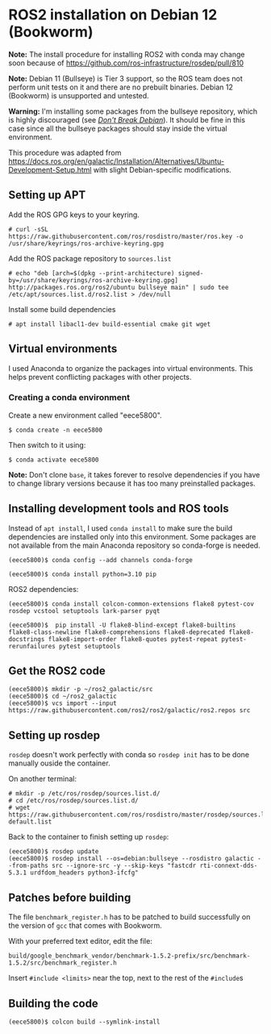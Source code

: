 # ROS2 installation on Debian 12 (Bookworm)
**Note:** The install procedure for installing ROS2 with conda may change soon because of https://github.com/ros-infrastructure/rosdep/pull/810

**Note:** Debian 11 (Bullseye) is Tier 3 support, so the ROS team does not perform unit tests on it and there are no prebuilt binaries. Debian 12 (Bookworm) is unsupported and untested.

**Warning:** I'm installing some packages from the bullseye repository, which is highly discouraged (see [*Don't Break Debian*](https://wiki.debian.org/DontBreakDebian#Don.27t_make_a_FrankenDebian)). It should be fine in this case since all the bullseye packages should stay inside the virtual environment.

This procedure was adapted from https://docs.ros.org/en/galactic/Installation/Alternatives/Ubuntu-Development-Setup.html with slight Debian-specific modifications.

## Setting up APT
Add the ROS GPG keys to your keyring.
```
# curl -sSL https://raw.githubusercontent.com/ros/rosdistro/master/ros.key -o /usr/share/keyrings/ros-archive-keyring.gpg
```

Add the ROS package repository to `sources.list`
```
# echo "deb [arch=$(dpkg --print-architecture) signed-by=/usr/share/keyrings/ros-archive-keyring.gpg] http://packages.ros.org/ros2/ubuntu bullseye main" | sudo tee /etc/apt/sources.list.d/ros2.list > /dev/null
```

Install some build dependencies
```
# apt install libacl1-dev build-essential cmake git wget
```

## Virtual environments
I used Anaconda to organize the packages into virtual environments. This helps prevent conflicting packages with other projects.

### Creating a conda environment
Create a new environment called "eece5800".

`$ conda create -n eece5800`

Then switch to it using:

`$ conda activate eece5800`

**Note:** Don't clone `base`, it takes forever to resolve dependencies if you have to change library versions because it has too many preinstalled packages.

## Installing development tools and ROS tools
Instead of `apt install`, I used `conda install` to make sure the build dependencies are installed only into this environment. Some packages are not available from the main Anaconda repository so conda-forge is needed.

`(eece5800)$ conda config --add channels conda-forge`

`(eece5800)$ conda install python=3.10 pip`

ROS2 dependencies:

`(eece5800)$ conda install colcon-common-extensions flake8 pytest-cov rosdep vcstool setuptools lark-parser pyqt`

`(eece5800)$  pip install -U flake8-blind-except flake8-builtins flake8-class-newline flake8-comprehensions flake8-deprecated flake8-docstrings flake8-import-order flake8-quotes pytest-repeat pytest-rerunfailures pytest setuptools
`
## Get the ROS2 code
```
(eece5800)$ mkdir -p ~/ros2_galactic/src
(eece5800)$ cd ~/ros2_galactic
(eece5800)$ vcs import --input https://raw.githubusercontent.com/ros2/ros2/galactic/ros2.repos src
```

## Setting up rosdep
`rosdep` doesn't work perfectly with conda so `rosdep init` has to be done manually ouside the container.

On another terminal:
```
# mkdir -p /etc/ros/rosdep/sources.list.d/
# cd /etc/ros/rosdep/sources.list.d/
# wget https://raw.githubusercontent.com/ros/rosdistro/master/rosdep/sources.list.d/20-default.list
```

Back to the container to finish setting up `rosdep`:

```
(eece5800)$ rosdep update
(eece5800)$ rosdep install --os=debian:bullseye --rosdistro galactic --from-paths src --ignore-src -y --skip-keys "fastcdr rti-connext-dds-5.3.1 urdfdom_headers python3-ifcfg"
```

## Patches before building
The file `benchmark_register.h` has to be patched to build successfully on the version of `gcc` that comes with Bookworm.

With your preferred text editor, edit the file:
```
build/google_benchmark_vendor/benchmark-1.5.2-prefix/src/benchmark-1.5.2/src/benchmark_register.h
```
Insert `#include <limits>` near the top, next to the rest of the `#include`s

## Building the code

```
(eece5800)$ colcon build --symlink-install
```
